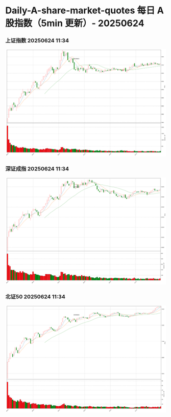 
# Daily-A-share-market-quotes 每日 A 股指数（5min 更新）- 20250624

### 上证指数 20250624 11:34
![](./fig/2025/6/20250624-sh000001.png)

### 深证成指 20250624 11:34
![](./fig/2025/6/20250624-sz399001.png)

### 北证50 20250624 11:34
![](./fig/2025/6/20250624-bj899050.png)
